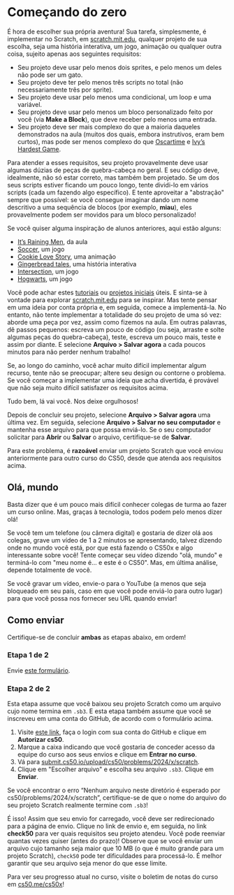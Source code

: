 # Começando do zero

É hora de escolher sua própria aventura! Sua tarefa, simplesmente, é implementar no Scratch, em [scratch.mit.edu](https://scratch.mit.edu), qualquer projeto de sua escolha, seja uma história interativa, um jogo, animação ou qualquer outra coisa, sujeito apenas aos seguintes requisitos:

- Seu projeto deve usar pelo menos dois sprites, e pelo menos um deles não pode ser um gato.
- Seu projeto deve ter pelo menos três scripts no total (não necessariamente três por sprite).
- Seu projeto deve usar pelo menos uma condicional, um loop e uma variável.
- Seu projeto deve usar pelo menos um bloco personalizado feito por você (via **Make a Block**), que deve receber pelo menos uma entrada.
- Seu projeto deve ser mais complexo do que a maioria daqueles demonstrados na aula (muitos dos quais, embora instrutivos, eram bem curtos), mas pode ser menos complexo do que [Oscartime](https://scratch.mit.edu/projects/277537196) e [Ivy’s Hardest Game](https://scratch.mit.edu/projects/326129433).

Para atender a esses requisitos, seu projeto provavelmente deve usar algumas dúzias de peças de quebra-cabeça no geral. E seu código deve, idealmente, não só estar correto, mas também bem projetado. Se um dos seus scripts estiver ficando um pouco longo, tente dividi-lo em vários scripts (cada um fazendo algo específico). E tente aproveitar a "abstração" sempre que possível: se você consegue imaginar dando um nome descritivo a uma sequência de blocos (por exemplo, **miau**), eles provavelmente podem ser movidos para um bloco personalizado!

Se você quiser alguma inspiração de alunos anteriores, aqui estão alguns:

- [It’s Raining Men](https://scratch.mit.edu/projects/37412/), da aula
- [Soccer](https://scratch.mit.edu/projects/37413/), um jogo
- [Cookie Love Story](https://scratch.mit.edu/projects/26329196/), uma animação
- [Gingerbread tales](https://scratch.mit.edu/projects/277536784/), uma história interativa
- [Intersection](https://scratch.mit.edu/projects/75390754/), um jogo
- [Hogwarts](https://scratch.mit.edu/projects/422258685), um jogo

Você pode achar estes [tutoriais](https://scratch.mit.edu/projects/editor/?tutorial=all) ou [projetos iniciais](https://scratch.mit.edu/starter-projects) úteis. E sinta-se à vontade para explorar [scratch.mit.edu](https://scratch.mit.edu/explore/projects/all) para se inspirar. Mas tente pensar em uma ideia por conta própria e, em seguida, comece a implementá-la. No entanto, não tente implementar a totalidade do seu projeto de uma só vez: aborde uma peça por vez, assim como fizemos na aula. Em outras palavras, dê passos pequenos: escreva um pouco de código (ou seja, arraste e solte algumas peças do quebra-cabeça), teste, escreva um pouco mais, teste e assim por diante. E selecione **Arquivo > Salvar agora** a cada poucos minutos para não perder nenhum trabalho!

Se, ao longo do caminho, você achar muito difícil implementar algum recurso, tente não se preocupar; altere seu design ou contorne o problema. Se você começar a implementar uma ideia que acha divertida, é provável que não seja muito difícil satisfazer os requisitos acima.

Tudo bem, lá vai você. Nos deixe orgulhosos!

Depois de concluir seu projeto, selecione **Arquivo > Salvar agora** uma última vez. Em seguida, selecione **Arquivo > Salvar no seu computador** e mantenha esse arquivo para que possa enviá-lo. Se o seu computador solicitar para **Abrir** ou **Salvar** o arquivo, certifique-se de **Salvar**.

<div class="alert alert-info" data-alert="info" role="alert"><p>Para este problema, é <strong>razoável</strong> enviar um projeto Scratch que você enviou anteriormente para outro curso do CS50, desde que atenda aos requisitos acima.</p></div>

## Olá, mundo

Basta dizer que é um pouco mais difícil conhecer colegas de turma ao fazer um curso online. Mas, graças à tecnologia, todos podem pelo menos dizer olá!

Se você tem um telefone (ou câmera digital) e gostaria de dizer olá aos colegas, grave um vídeo de 1 a 2 minutos se apresentando, talvez dizendo onde no mundo você está, por que está fazendo o CS50x e algo interessante sobre você! Tente começar seu vídeo dizendo "olá, mundo" e terminá-lo com "meu nome é... e este é o CS50". Mas, em última análise, depende totalmente de você.

Se você gravar um vídeo, envie-o para o YouTube (a menos que seja bloqueado em seu país, caso em que você pode enviá-lo para outro lugar) para que você possa nos fornecer seu URL quando enviar!

## Como enviar

<div class="alert alert-warning" data-alert="warning" role="alert"><p>Certifique-se de concluir <strong>ambas</strong> as etapas abaixo, em ordem!</p></div>

### Etapa 1 de 2

Envie [este formulário](https://forms.cs50.io/afc127b8-dc14-4395-a2d9-ac9a922dc17b).

### Etapa 2 de 2

Esta etapa assume que você baixou seu projeto Scratch como um arquivo cujo nome termina em `.sb3`. E esta etapa também assume que você se inscreveu em uma conta do GitHub, de acordo com o formulário acima.

1.  Visite [este link](https://submit.cs50.io/invites/9770b67479384c4d8c37790779e466d9), faça o login com sua conta do GitHub e clique em **Autorizar cs50**.
2.  Marque a caixa indicando que você gostaria de conceder acesso da equipe do curso aos seus envios e clique em **Entrar no curso**.
3.  Vá para [submit.cs50.io/upload/cs50/problems/2024/x/scratch](https://submit.cs50.io/upload/cs50/problems/2024/x/scratch).
4.  Clique em "Escolher arquivo" e escolha seu arquivo `.sb3`. Clique em **Enviar**.

<div class="alert alert-warning" data-alert="warning" role="alert"><p>Se você encontrar o erro “Nenhum arquivo neste diretório é esperado por cs50/problems/2024/x/scratch”, certifique-se de que o nome do arquivo do seu projeto Scratch realmente termine com <code class="language-plaintext highlighter-rouge">.sb3</code>!</p></div>

É isso! Assim que seu envio for carregado, você deve ser redirecionado para a página de envio. Clique no link de envio e, em seguida, no link **check50** para ver quais requisitos seu projeto atendeu. Você pode reenviar quantas vezes quiser (antes do prazo)! Observe que se você enviar um arquivo cujo tamanho seja maior que 10 MB (o que é muito grande para um projeto Scratch), `check50` pode ter dificuldades para processá-lo. É melhor garantir que seu arquivo seja menor do que esse limite.

Para ver seu progresso atual no curso, visite o boletim de notas do curso em [cs50.me/cs50x](https://cs50.me/cs50x)!